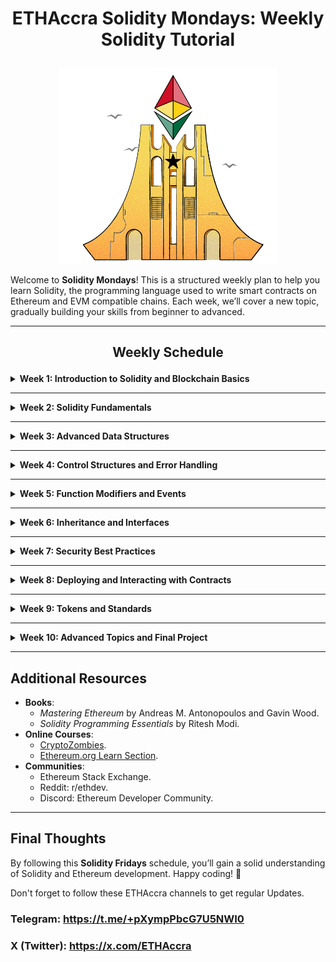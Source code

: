 # <div align="center"><p style="text-align: center;"><strong>ETHAccra Solidity Mondays: Weekly Solidity Tutorial</strong></p></div>

<div align="center" ><img width="350px" src="https://github.com/eben619/Zero-To-Dapp-Workshop/blob/main/ethAccraHero.png"></div>

Welcome to **Solidity Mondays**! This is a structured weekly plan to help you learn Solidity, the programming language used to write smart contracts on Ethereum and EVM compatible chains. Each week, we’ll cover a new topic, gradually building your skills from beginner to advanced.

---

## <div align="center"><p style="text-align: center;"><strong>Weekly Schedule</strong></p></div>

<details>
<summary><strong>Week 1: Introduction to Solidity and Blockchain Basics</strong></summary>

### Topics Covered:
- Evolution of the Web: Web1, Web2, and Web3
- Overview of blockchain and Ethereum.
- Smart contracts: What they are and why they matter.
- Setting up your development environment (Remix IDE, MetaMask, and Node.js).


<h1>📌 Introduction to Blockchain: From Web1 to Solidity on Ethereum</h1>

<h2>🚀 Lesson Overview</h2>
<p>This lesson covers the evolution of the web (Web1, Web2, Web3), blockchain fundamentals, wallets, Ethereum smart contracts, and Solidity programming.</p>

<hr>

<h2>1️⃣ Evolution of the Web: Web1, Web2, and Web3</h2>

<h3>🌐 Web1: The Static Web (1990s - early 2000s)</h3>
<ul>
    <li>Read-only web where users could only consume content.</li>
    <li>Static websites with minimal interaction.</li>
    <li><strong>Examples:</strong> Yahoo, early blogs, and company websites.</li>
</ul>

<h3>🌍 Web2: The Interactive Web (Mid-2000s - Present)</h3>
<ul>
    <li>Read and write capabilities, allowing user-generated content.</li>
    <li>Centralized platforms control data (Facebook, Google, Twitter).</li>
    <li>Monetization through ads and data collection.</li>
    <li><strong>Problems:</strong> Privacy issues, censorship, platform dependence.</li>
</ul>

<h3>🌎 Web3: The Decentralized Web (Emerging Future)</h3>
<ul>
    <li>Built on blockchain and smart contracts.</li>
    <li>Users own their data, assets, and identities.</li>
    <li>Peer-to-peer interactions without intermediaries.</li>
    <li><strong>Examples:</strong> Ethereum-based DApps, DAOs, DeFi, NFTs.</li>
</ul>

<hr>

<h2>2️⃣ What is Blockchain?</h2>

<h3>🔗 Definition</h3>
<p>Blockchain is a decentralized, distributed ledger that records transactions securely and transparently.</p>

<h3>🔑 Key Features</h3>
<ul>
    <li><strong>Decentralization</strong> – No central authority.</li>
    <li><strong>Transparency</strong> – Publicly accessible transactions.</li>
    <li><strong>Security</strong> – Cryptographic encryption ensures integrity.</li>
    <li><strong>Immutability</strong> – Transactions cannot be altered once confirmed.</li>
</ul>

<h3>📌 Types of Blockchains</h3>
<ul>
    <li><strong>Public Blockchains</strong> (Ethereum, Bitcoin) – Open networks, permissionless access.</li>
    <li><strong>Private Blockchains</strong> (Hyperledger) – Restricted access for enterprises.</li>
    <li><strong>Consortium Blockchains</strong> – Controlled by multiple entities.</li>
</ul>

<hr>

<h2>3️⃣ Crypto Wallets</h2>

<h3>🛠 What is a Crypto Wallet?</h3>
<p>A crypto wallet allows users to store, send, and receive digital assets.</p>

<h3>📌 Types of Wallets</h3>
<ul>
    <li><strong>Custodial Wallets</strong> – Centralized control (e.g., Binance, Coinbase).</li>
    <li><strong>Non-Custodial Wallets</strong> – User-controlled keys (e.g., MetaMask, Trust Wallet).</li>
    <li><strong>Hardware Wallets</strong> – Secure offline storage (e.g., Ledger, Trezor).</li>
</ul>

<h3>🔑 Wallet Addresses & Private Keys</h3>
<ul>
    <li><strong>Wallet Address</strong> – Public identifier for receiving funds.</li>
    <li><strong>Private Key</strong> – Secret code controlling wallet access.</li>
</ul>

<hr>

<h2>4️⃣ Introduction to Ethereum</h2>

<h3>🔹 Ethereum Overview</h3>
<ul>
    <li>A decentralized smart contract platform.</li>
    <li>Uses <strong>Ether (ETH)</strong> as the native cryptocurrency.</li>
    <li>Supports <strong>ERC20 (tokens)</strong> and <strong>ERC721 (NFTs)</strong>.</li>
</ul>

<h3>🔹 Ethereum Use Cases</h3>
<ul>
    <li><strong>Decentralized Finance (DeFi)</strong> – Lending, borrowing, staking.</li>
    <li><strong>NFTs</strong> – Digital ownership of assets.</li>
    <li><strong>DAOs</strong> – Community-driven governance.</li>
</ul>

<hr>

<h2>5️⃣ Solidity: Smart Contract Programming</h2>

<h3>📌 What is Solidity?</h3>
<p>A high-level language for writing smart contracts on Ethereum, similar to JavaScript and Python.</p>


<h2>6️⃣ Deploying and Interacting with Smart Contracts</h2>

<h3>🚀 Using Remix IDE</h3>
<ol>
    <li>Open <a href="https://remix.ethereum.org">Remix</a>.</li>
    <li>Create a new Solidity file (<code>.sol</code>).</li>
    <li>Compile and deploy using MetaMask.</li>
</ol>


### Materials:
- **Book**: [*Mastering Ethereum* by Andreas M. Antonopoulos and Gavin Wood (Chapter 1: Introduction to Ethereum).](https://ethereum.org/en/learn/)
- **Online Resources**: [Solidity Documentation](https://soliditylang.org/).   
- **Tools**: Install Remix IDE and MetaMask.

</details>

---

<details>
<summary><strong>Week 2: Solidity Fundamentals</strong></summary><br>

WEEK 2 PRESENTATION

https://docs.google.com/presentation/d/1etS78gVlWwDJBgpt2-aomsntDFG8mUpQ/edit?usp=sharing&ouid=109207709370381780005&rtpof=true&sd=true


REMIX PRESENTATION

https://docs.google.com/presentation/d/1UkdDAZYwNiS0rGIkdulOonFH6FDs4z9smaaj5iDim1s/edit#slide=id.g12e1023695a_0_0

SEPOLIA FAUCET

https://cloud.google.com/application/web3/faucet/ethereum/sepolia



### Topics Covered:
- Basic syntax and structure of a Solidity contract.
- Data types: `uint`, `address`, `bool`, `string`, etc.
- Variables: State variables, local variables, and constants.
- Functions: Visibility (`public`, `private`, `internal`, `external`), and modifiers.

<h1>Solidity Mondays: Solidity Fundamentals</h1>

<h2>1. Basic Structure of a Solidity Contract</h2>
<p>A Solidity smart contract starts with the <code>pragma</code> directive, followed by the contract definition. Solidity contracts contain functions, variables, and logic that define how they interact on the blockchain.</p>
<pre><code>
// SPDX-License-Identifier: MIT
pragma solidity ^0.8.19; // Specifies the Solidity version

contract MyFirstContract {
    // Contract content goes here
}
</code></pre>

<h2>2. Data Types in Solidity</h2>
<h3>Value Types</h3>
<ul>
    <li><strong>Boolean (<code>bool</code>)</strong>: Stores <code>true</code> or <code>false</code>.</li>
    <li><strong>Unsigned Integer (<code>uint</code>)</strong>: Represents non-negative integers.</li>
    <li><strong>Signed Integer (<code>int</code>)</strong>: Stores positive and negative integers.</li>
    <li><strong>Address (<code>address</code>)</strong>: Stores Ethereum addresses.</li>
    <li><strong>Bytes (<code>bytes1</code> to <code>bytes32</code>)</strong>: Used for cryptographic operations.</li>
    <li><strong>String (<code>string</code>)</strong>: Used for storing text.</li>
</ul>

<h2>3. Functions in Solidity</h2>

***Basic Structure Of A function***<br>
<img src="https://github.com/eben619/Celo_Africa_Dao-Ghana_University_Tour/blob/main/function.avif" width="500px"><br>

<p>Functions define the behavior of a smart contract. They can be public, private, view (read-only), or payable (can receive Ether).</p>
<pre><code>
function getName() public pure returns (string memory) {
    return "Solidity Mondays"; // Returns a fixed string
}
</code></pre>

<h2>4. Variables in Solidity</h2>

<h3>State Variables</h3>
<p>State variables are permanently stored on the blockchain. They retain their values even after the contract execution ends.</p>
<pre><code>
contract Example {
    uint256 public storedNumber; // A state variable stored on the blockchain
    function setNumber(uint256 _num) public {
        storedNumber = _num; // Updates the state variable
    }
}
</code></pre>

<h3>Local Variables</h3>
<p>Local variables exist only within a function's execution scope. They do not persist on the blockchain.</p>
<pre><code>
function getNumber() public pure returns (uint256) {
    uint256 localNumber = 10; // Local variable, exists only in this function
    return localNumber;
}
</code></pre>

<h3>Global Variables</h3>
<p>Global variables provide blockchain-related information such as the sender's address, block number, or timestamp.</p>
<pre><code>
uint256 public blockNumber = block.number; // Gets the current block number
address public sender = msg.sender; // Gets the address of the sender
</code></pre>

<h2>5. Control Structures (If-Else, Loops)</h2>

<h3>If-Else Statement</h3>
<p>The if-else statement allows conditional execution of code based on specific conditions.</p>
<pre><code>
function checkEven(uint256 num) public pure returns (string memory) {
    if (num % 2 == 0) {
        return "Even"; // Returns "Even" if the number is divisible by 2
    } else {
        return "Odd"; // Returns "Odd" if the number is not divisible by 2
    }
}
</code></pre>

<h2>6. Mappings and Structs</h2>

<h3>Mappings</h3>
<p>Mappings store key-value pairs, where keys are unique, and values can be of any type.</p>
<pre><code>
mapping(address => uint256) public balances; // Maps addresses to balances

function updateBalance(address _user, uint256 _amount) public {
    balances[_user] = _amount; // Updates the balance for the user
}
</code></pre>

<h3>Structs</h3>
<p>Structs are used to define custom data structures, grouping multiple data fields.</p>
<pre><code>
struct Student {
    string name;
    uint256 age;
}

Student public student; // Declares a student struct variable

function setStudent(string memory _name, uint256 _age) public {
    student = Student(_name, _age); // Assigns values to the student struct
}
</code></pre>

<h2>7. Events and Logging</h2>
<p>Events in Solidity allow logging data on the blockchain. They are mainly used to track actions like transactions or contract updates.</p>
<pre><code>
event UserRegistered(address indexed user, uint256 timestamp); // Declares an event

function registerUser() public {
    emit UserRegistered(msg.sender, block.timestamp); // Emits an event when a user registers
}
</code></pre>

<h2>8. Modifiers</h2>
<p>Modifiers define rules that must be met before executing a function. They help enforce access control and conditions.</p>
<pre><code>
modifier onlyOwner() {
    require(msg.sender == owner, "Not the owner"); // Checks if the caller is the contract owner
    _;
}

function restrictedFunction() public onlyOwner {
    // Function logic that only the owner can execute
}
</code></pre>

<h2>9. Payable Functions (Handling Ether)</h2>
<p>Payable functions allow contracts to receive and send Ether. The <code>msg.value</code> property holds the amount of Ether sent.</p>
<pre><code>
function deposit() public payable {
    require(msg.value > 0, "Must send some Ether"); // Ensures Ether is sent
}

function getBalance() public view returns (uint256) {
    return address(this).balance; // Returns the contract's balance
}
</code></pre>




### Materials:
- **Book**: *Mastering Ethereum* (Chapter 7: Smart Contracts and Solidity).
- **Practice**: Write a simple "Hello World" contract in Remix IDE.

</details>

---

<details>
<summary><strong>Week 3: Advanced Data Structures</strong></summary>

### Topics Covered:
- Arrays: Fixed-size and dynamic arrays.
- Structs: Custom data types.
- Mappings: Key-value pairs.
- Enums: User-defined types for constants.

<h1>🔹 Solidity Monday: Understanding Solidity Data Structures</h1>
<p>In this session, we explore <strong>Arrays, Structs, Mappings, and Enums</strong>, which are essential for smart contract development.</p>

<h2>📌 Topics Covered</h2>
<ul>
    <li>✅ <strong>Arrays</strong>: Storing multiple values.</li>
    <li>✅ <strong>Structs</strong>: Grouping multiple pieces of data.</li>
    <li>✅ <strong>Mappings</strong>: Storing key-value pairs.</li>
    <li>✅ <strong>Enums</strong>: Defining fixed choices.</li>
</ul>

<h2>1️⃣ Arrays: Storing Multiple Values</h2>
<p>An array is a list that holds multiple values of the same type.</p>

<h3>📌 Two Types of Arrays</h3>
<ul>
    <li>🔹 <strong>Fixed-size array</strong> – has a set number of items.</li>
    <li>🔹 <strong>Dynamic array</strong> – can grow or shrink.</li>
</ul>

<h3>Example 1: Fixed-size Array</h3>
<pre><code>
// A fixed-size array that holds 3 numbers
uint[3] numbers = [10, 20, 30];
</code></pre>

<h3>Example 2: Dynamic Array</h3>
<pre><code>
uint[] numbers; // Can grow or shrink

function addNumber(uint _num) public {
    numbers.push(_num); // Adds a number to the array
}

function removeLast() public {
    numbers.pop(); // Removes the last number
}
</code></pre>

<h3>Looping through an Array</h3>
<pre><code>
function getAllNumbers() public view returns (uint[] memory) {
    return numbers;
}
</code></pre>

<h2>2️⃣ Structs: Grouping Multiple Pieces of Data</h2>
<p>A struct allows you to combine multiple data types into a single entity.</p>

<h3>Example: Defining a Struct</h3>
<pre><code>
struct Student {
    string name;
    uint age;
    bool enrolled;
}
</code></pre>

<h3>Example: Using a Struct</h3>
<pre><code>
Student public student;

function setStudent(string memory _name, uint _age, bool _enrolled) public {
    student = Student(_name, _age, _enrolled);
}
</code></pre>

<h3>Structs Inside Arrays</h3>
<pre><code>
Student[] public students;

function addStudent(string memory _name, uint _age, bool _enrolled) public {
    students.push(Student(_name, _age, _enrolled));
}
</code></pre>

<h2>3️⃣ Mappings: Storing Key-Value Pairs</h2>
<p>A mapping is a key-value store, like a dictionary.</p>

<h3>Example: Storing Account Balances</h3>
<pre><code>
mapping(address => uint) public balances;

function deposit(uint _amount) public {
    balances[msg.sender] += _amount;
}

function checkBalance() public view returns (uint) {
    return balances[msg.sender];
}
</code></pre>

<p>✅ <strong>Key</strong>: <code>msg.sender</code> (user’s wallet address) <br>
✅ <strong>Value</strong>: The amount of tokens the user has</p>

<h3>Nested Mappings</h3>
<p>You can have mappings inside mappings! For example, each user can have multiple token balances.</p>

<pre><code>
mapping(address => mapping(string => uint)) public tokenBalances;

function setTokenBalance(string memory _token, uint _amount) public {
    tokenBalances[msg.sender][_token] = _amount;
}

function getTokenBalance(string memory _token) public view returns (uint) {
    return tokenBalances[msg.sender][_token];
}
</code></pre>

<h2>4️⃣ Enums: Creating Custom Options</h2>
<p>An enum (short for “enumeration”) is used when you have a fixed set of choices.</p>

<h3>Example: Order Status</h3>
<pre><code>
enum OrderStatus { Pending, Shipped, Delivered }
OrderStatus public status;
</code></pre>

<h3>Updating the Enum</h3>
<pre><code>
function setStatus(uint _status) public {
    status = OrderStatus(_status); // 0 = Pending, 1 = Shipped, 2 = Delivered
}
</code></pre>

<h3>Checking the Status</h3>
<pre><code>
function isDelivered() public view returns (bool) {
    return status == OrderStatus.Delivered;
}
</code></pre>

<h2>🚀 Online Shop Smart Contract</h2>
<p>This smart contract simulates an online store using all the data structures.</p>

<pre><code>
pragma solidity ^0.8.0;

contract OnlineShop {
    enum OrderStatus { Pending, Shipped, Delivered }

    struct Product {
        string name;
        uint price;
    }

    struct Order {
        address buyer;
        uint productId;
        OrderStatus status;
    }

    Product[] public products;
    mapping(uint => Order) public orders;
    uint public orderCount;

    function addProduct(string memory _name, uint _price) public {
        products.push(Product(_name, _price));
    }

    function placeOrder(uint _productId) public {
        require(_productId < products.length, "Invalid product ID");
        orders[orderCount] = Order(msg.sender, _productId, OrderStatus.Pending);
        orderCount++;
    }

    function updateOrderStatus(uint _orderId, OrderStatus _status) public {
        require(_orderId < orderCount, "Invalid order ID");
        orders[_orderId].status = _status;
    }

    function getOrder(uint _orderId) public view returns (address, string memory, uint, OrderStatus) {
        require(_orderId < orderCount, "Invalid order ID");
        Order storage order = orders[_orderId];
        Product storage product = products[order.productId];
        return (order.buyer, product.name, product.price, order.status);
    }
}
</code></pre>

<h2>🔹 Summary</h2>
<ul>
    <li>✅ <strong>Arrays</strong> – Store multiple values in a list.</li>
    <li>✅ <strong>Structs</strong> – Group different types of data together.</li>
    <li>✅ <strong>Mappings</strong> – Store key-value pairs for quick lookups.</li>
    <li>✅ <strong>Enums</strong> – Define fixed choices for specific conditions.</li>
</ul>

<h2>🎯 Practice Task</h2>
<p>Try adding a feature where users can leave reviews for products.</p>

<h2>🚀 Deployment</h2>
<p>These concepts can be used in <strong>Ethereum, Base, Celo, and Sepolia testnets</strong>.</p>

<h2>📌 License</h2>
<p>MIT License - Free to use and modify.</p>



### Materials:
- **Book**: *Mastering Ethereum* (Chapter 7: Smart Contracts and Solidity).
- **Practice**: Create a contract that stores and retrieves user data using structs and mappings.

</details>

---

<details>
<summary><strong>Week 4: Control Structures and Error Handling</strong></summary>

### Topics Covered:
- Conditional statements: `if`, `else`, `else if`.
- Loops: `for`, `while`.
- Error handling: `require`, `assert`, `revert`.

### Materials:
- **Online Resources**: [Solidity by Example](https://solidity-by-example.org/).
- **Practice**: Write a contract that implements a basic voting system with error handling.

</details>

---

<details>
<summary><strong>Week 5: Function Modifiers and Events</strong></summary>

### Topics Covered:
- Function modifiers: `view`, `pure`, `payable`.
- Custom modifiers.
- Events: Logging and listening to events.

### Materials:
- **Book**: *Mastering Ethereum* (Chapter 7: Smart Contracts and Solidity).
- **Practice**: Add events to your voting contract to log votes.

</details>

---

<details>
<summary><strong>Week 6: Inheritance and Interfaces</strong></summary>

### Topics Covered:
- Inheritance: `is` keyword, parent and child contracts.
- Abstract contracts.
- Interfaces: Defining and implementing interfaces.

### Materials:
- **Online Resources**: [Solidity Documentation](https://soliditylang.org/).
- **Practice**: Create a parent contract with shared functionality and a child contract that inherits from it.

</details>

---

<details>
<summary><strong>Week 7: Security Best Practices</strong></summary>

### Topics Covered:
- Common vulnerabilities: Reentrancy, integer overflow, and more.
- Security tools: Slither, MythX.
- Writing secure code.

### Materials:
- **Book**: *Mastering Ethereum* (Chapter 9: Smart Contract Security).
- **Online Resources**: [Consensys Smart Contract Best Practices](https://consensys.github.io/smart-contract-best-practices/).
- **Practice**: Audit a simple contract for vulnerabilities.

</details>

---

<details>
<summary><strong>Week 8: Deploying and Interacting with Contracts</strong></summary>

### Topics Covered:
- Deploying contracts to testnets (Ropsten, Rinkeby, etc.).
- Interacting with contracts using Web3.js or Ethers.js.
- Gas optimization techniques.

### Materials:
- **Book**: *Mastering Ethereum* (Chapter 10: Tokens).
- **Tools**: Infura, Alchemy, or Hardhat for deployment.
- **Practice**: Deploy your voting contract to a testnet and interact with it using a simple frontend.

</details>

---

<details>
<summary><strong>Week 9: Tokens and Standards</strong></summary>

### Topics Covered:
- ERC-20: Fungible tokens.
- ERC-721: Non-fungible tokens (NFTs).
- ERC-1155: Multi-token standard.

### Materials:
- **Book**: *Mastering Ethereum* (Chapter 10: Tokens).
- **Practice**: Create and deploy your own ERC-20 token.

</details>

---

<details>
<summary><strong>Week 10: Advanced Topics and Final Project</strong></summary>

### Topics Covered:
- Upgradeable contracts using proxies.
- Layer 2 solutions: Optimism, Arbitrum.
- Decentralized Autonomous Organizations (DAOs).

### Materials:
- **Book**: *Mastering Ethereum* (Chapter 11: Oracles and Chapter 12: Decentralized Applications).
- **Final Project**: Build and deploy a decentralized application (dApp) that incorporates everything you’ve learned.

</details>

---

## Additional Resources
- **Books**:
  - *Mastering Ethereum* by Andreas M. Antonopoulos and Gavin Wood.
  - *Solidity Programming Essentials* by Ritesh Modi.
- **Online Courses**:
  - [CryptoZombies](https://cryptozombies.io/).
  - [Ethereum.org Learn Section](https://ethereum.org/en/learn/).
- **Communities**:
  - Ethereum Stack Exchange.
  - Reddit: r/ethdev.
  - Discord: Ethereum Developer Community.

---

## Final Thoughts
By following this **Solidity Fridays** schedule, you’ll gain a solid understanding of Solidity and Ethereum development. Happy coding! 🚀

Don't forget to follow these ETHAccra channels to get regular Updates.

### Telegram: https://t.me/+pXympPbcG7U5NWI0

### X (Twitter): https://x.com/ETHAccra
